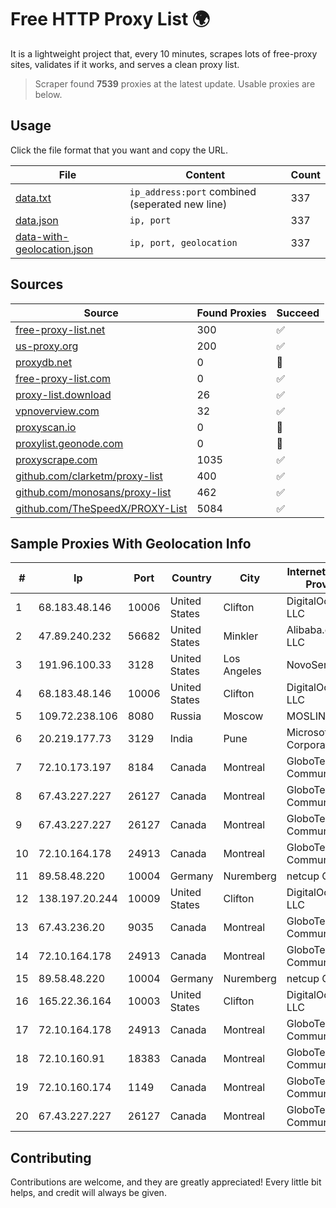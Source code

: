 
# Free HTTP Proxy List 🌍

It is a lightweight project that, every 10 minutes, scrapes lots of free-proxy sites, validates if it works, and serves a clean proxy list.


> Scraper found **7539** proxies at the latest update. Usable proxies are below.

## Usage

Click the file format that you want and copy the URL.


|File|Content|Count|
|----|-------|-----|
|[data.txt](https://raw.githubusercontent.com/themiralay/Proxy-List-World/master/data.txt)|`ip_address:port` combined (seperated new line)|337|
|[data.json](https://raw.githubusercontent.com/themiralay/Proxy-List-World/master/data.json)|`ip, port`|337|
|[data-with-geolocation.json](https://raw.githubusercontent.com/themiralay/Proxy-List-World/master/data-with-geolocation.json)|`ip, port, geolocation`|337|

## Sources

|Source|Found Proxies|Succeed|
|------|-------------|-------|
|[free-proxy-list.net](https://free-proxy-list.net)|300|✅|
|[us-proxy.org](https://www.us-proxy.org)|200|✅|
|[proxydb.net](http://proxydb.net)|0|🚫|
|[free-proxy-list.com](https://free-proxy-list.com/?page=&port=&type%5B%5D=http&type%5B%5D=https&up_time=0&search=Search)|0|✅|
|[proxy-list.download](https://www.proxy-list.download/HTTP)|26|✅|
|[vpnoverview.com](https://vpnoverview.com/privacy/anonymous-browsing/free-proxy-servers)|32|✅|
|[proxyscan.io](https://www.proxyscan.io)|0|🚫|
|[proxylist.geonode.com](https://proxylist.geonode.com/api/proxy-list?limit=300&page=1&sort_by=lastChecked&sort_type=desc&protocols=http,https)|0|🚫|
|[proxyscrape.com](https://api.proxyscrape.com/v2/?request=displayproxies&protocol=http&timeout=10000&country=all&ssl=all&anonymity=all)|1035|✅|
|[github.com/clarketm/proxy-list](https://raw.githubusercontent.com/clarketm/proxy-list/master/proxy-list-raw.txt)|400|✅|
|[github.com/monosans/proxy-list](https://raw.githubusercontent.com/monosans/proxy-list/main/proxies/http.txt)|462|✅|
|[github.com/TheSpeedX/PROXY-List](https://raw.githubusercontent.com/TheSpeedX/PROXY-List/master/http.txt)|5084|✅|


## Sample Proxies With Geolocation Info

|#|Ip|Port|Country|City|Internet Service Provider|
|-|--|----|-------|----|-------------------------|
|1|68.183.48.146|10006|United States|Clifton|DigitalOcean, LLC|
|2|47.89.240.232|56682|United States|Minkler|Alibaba.com LLC|
|3|191.96.100.33|3128|United States|Los Angeles|NovoServe B.V.|
|4|68.183.48.146|10006|United States|Clifton|DigitalOcean, LLC|
|5|109.72.238.106|8080|Russia|Moscow|MOSLINE|
|6|20.219.177.73|3129|India|Pune|Microsoft Corporation|
|7|72.10.173.197|8184|Canada|Montreal|GloboTech Communications|
|8|67.43.227.227|26127|Canada|Montreal|GloboTech Communications|
|9|67.43.227.227|26127|Canada|Montreal|GloboTech Communications|
|10|72.10.164.178|24913|Canada|Montreal|GloboTech Communications|
|11|89.58.48.220|10004|Germany|Nuremberg|netcup GmbH|
|12|138.197.20.244|10009|United States|Clifton|DigitalOcean, LLC|
|13|67.43.236.20|9035|Canada|Montreal|GloboTech Communications|
|14|72.10.164.178|24913|Canada|Montreal|GloboTech Communications|
|15|89.58.48.220|10004|Germany|Nuremberg|netcup GmbH|
|16|165.22.36.164|10003|United States|Clifton|DigitalOcean, LLC|
|17|72.10.164.178|24913|Canada|Montreal|GloboTech Communications|
|18|72.10.160.91|18383|Canada|Montreal|GloboTech Communications|
|19|72.10.160.174|1149|Canada|Montreal|GloboTech Communications|
|20|67.43.227.227|26127|Canada|Montreal|GloboTech Communications|



## Contributing

Contributions are welcome, and they are greatly appreciated! Every
little bit helps, and credit will always be given.


